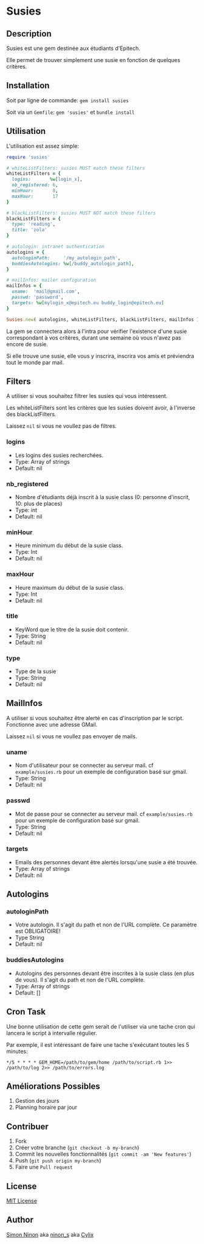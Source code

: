 # Susies

## Description

Susies est une gem destinée aux étudiants d'Epitech.

Elle permet de trouver simplement une susie en fonction de quelques critères.


## Installation

Soit par ligne de commande: `gem install susies`

Soit via un `Gemfile`: `gem 'susies'` et `bundle install`


## Utilisation

L'utilisation est assez simple:

```ruby
require 'susies'

# whiteListFilters: susies MUST match these filters
whiteListFilters = {
  logins:       %w[login_x],
  nb_registered: 6,
  minHour:       8,
  maxHour:       17
}

# blackListFilters: susies MUST NOT match these filters
blackListFilters = {
  type: 'reading',
  title: 'zola'
}

# autologin: intranet authentication
autologins = {
  autologinPath:     '/my_autologin_path',
  buddiesAutologins: %w[/buddy_autologin_path],
}

# mailInfos: mailer configuration
mailInfos = {
  uname:  'mail@gmail.com',
  passwd: 'password',
  targets: %w[mylogin_x@epitech.eu buddy_login@epitech.eu]
}

Susies.new( autologins, whiteListFilters, blackListFilters, mailInfos ).check!
```

La gem se connectera alors à l'intra pour vérifier l'existence d'une susie correspondant à vos critères, durant une semaine où vous n'avez pas encore de susie.

Si elle trouve une susie, elle vous y inscrira, inscrira vos amis et préviendra tout le monde par mail.

## Filters

A utiliser si vous souhaitez filtrer les susies qui vous intéressent.

Les whiteListFilters sont les critères que les susies doivent avoir, à l'inverse des blackListFilters.

Laissez `nil` si vous ne voullez pas de filtres.

### logins

* Les logins des susies recherchées.
* Type: Array of strings
* Default: nil


### nb_registered

* Nombre d'étudiants déjà inscrit à la susie class (0: personne d'inscrit, 10: plus de places)
* Type: int
* Default: nil


### minHour

* Heure minimum du début de la susie class.
* Type: Int
* Default: nil


### maxHour

* Heure maximum du début de la susie class.
* Type: Int
* Default: nil


### title

* KeyWord que le titre de la susie doit contenir.
* Type: String
* Default: nil


### type

* Type de la susie
* Type: String
* Default: nil


## MailInfos

A utiliser si vous souhaitez être alerté en cas d'inscription par le script. Fonctionne avec une adresse GMail.

Laissez `nil` si vous ne voullez pas envoyer de mails.

### uname

* Nom d'utilisateur pour se connecter au serveur mail. cf `example/susies.rb` pour un exemple de configuration basé sur gmail.
* Type: String
* Default: nil


### passwd

* Mot de passe pour se connecter au serveur mail. cf `example/susies.rb` pour un exemple de configuration basé sur gmail.
* Type: String
* Default: nil


### targets

* Emails des personnes devant être alertés lorsqu'une susie a été trouvée.
* Type: Array of strings
* Default: nil


## Autologins

### autologinPath

* Votre autologin. Il s'agit du path et non de l'URL complète. Ce paramètre est OBLIGATOIRE!
* Type String
* Default: nil

### buddiesAutologins

* Autologins des personnes devant être inscrites à la susie class (en plus de vous). Il s'agit du path et non de l'URL complète.
* Type: Array of strings
* Default: []


## Cron Task

Une bonne utilisation de cette gem serait de l'utiliser via une tache cron qui lancera le script à intervalle régulier.

Par exemple, il est intéressant de faire une tache s'exécutant toutes les 5 minutes:

```
*/5 * * * * GEM_HOME=/path/to/gem/home /path/to/script.rb 1>> /path/to/log 2>> /path/to/errors.log
```


## Améliorations Possibles

1. Gestion des jours
2. Planning horaire par jour


## Contribuer

1. Fork
2. Créer votre branche (`git checkout -b my-branch`)
3. Commit les nouvelles fonctionnalités (`git commit -am 'New features'`)
4. Push (`git push origin my-branch`)
5. Faire une `Pull request`


## License

[MIT License](MIT_LICENSE.txt)


## Author

[Simon Ninon](http://sninon.fr) aka [ninon_s](http://intra.epitech.eu/user/ninon_s) aka [Cylix](http://github.com/Cylix)
